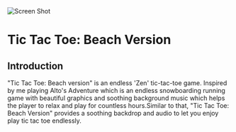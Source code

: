 <img src="file:///Users/sannanijaz/Downloads/sei/SEIr39_Homework/Sannan/wk03/4-thu/tictactoe/SS.png" alt="Screen Shot">
<h1>Tic Tac Toe: Beach Version</h1>
<h2>Introduction</h2>
<p>"Tic Tac Toe: Beach version" is an endless 'Zen' tic-tac-toe game. Inspired by me playing Alto's Adventure which is an endless snowboarding running game with beautiful graphics and soothing background music which helps the player to relax and play for countless hours.Similar to that, "Tic Tac Toe: Beach Version" provides a soothing backdrop and audio to let you enjoy play tic tac toe endlessly.</p>


